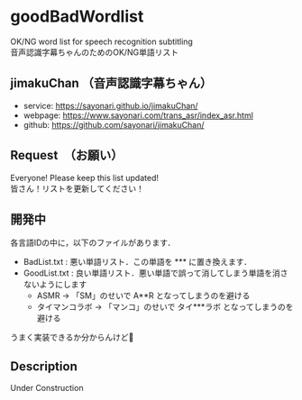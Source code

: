 # goodBadWordlist
OK/NG word list for speech recognition subtitling  
音声認識字幕ちゃんのためのOK/NG単語リスト  

## jimakuChan （音声認識字幕ちゃん）
- service: https://sayonari.github.io/jimakuChan/
- webpage: https://www.sayonari.com/trans_asr/index_asr.html
- github: https://github.com/sayonari/jimakuChan/

## Request　（お願い）
Everyone! Please keep this list updated!  
皆さん！リストを更新してください！  

## 開発中
各言語IDの中に，以下のファイルがあります．
- BadList.txt : 悪い単語リスト．この単語を *** に置き換えます．
- GoodList.txt : 良い単語リスト．悪い単語で誤って消してしまう単語を消さないようにします
    - ASMR → 「SM」のせいで A**R となってしまうのを避ける
    - タイマンコラボ → 「マンコ」のせいで タイ***ラボ となってしまうのを避ける

うまく実装できるか分からんけど🥺

## Description
Under Construction

